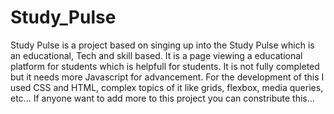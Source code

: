 # Study_Pulse
Study Pulse is a project based on singing up into the Study Pulse which is an educational, Tech and skill based.
It is a page viewing a educational platform for students which is helpfull for students.
It is not fully completed but it needs more Javascript for advancement.
For the development of this I used CSS and HTML, complex topics of it like grids, flexbox, media queries, etc...
If anyone want to add more to this project you can constribute this...

